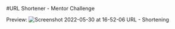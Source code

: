#URL Shortener - Mentor Challenge

Preview: ![Screenshot 2022-05-30 at 16-52-06 URL - Shortening](https://user-images.githubusercontent.com/84111811/171075559-c2843c05-ad87-458d-bfca-71a44c172756.png)
